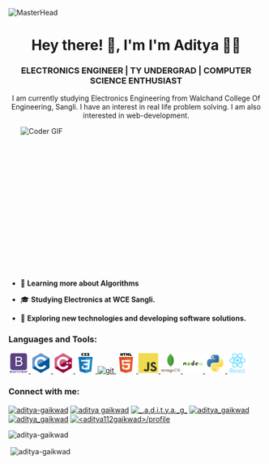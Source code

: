 ![MasterHead](https://media-exp1.licdn.com/dms/image/C5616AQGvwDgvt1OfZA/profile-displaybackgroundimage-shrink_350_1400/0/1629461254876?e=1634774400&v=beta&t=pZd-j2WzYFqhkuWS3BrXdMDQwZCo9BL8otABlJ98yTM)

<h1 align="center">Hey there! 👋, I'm I'm Aditya 👨‍💻</h1>
<h3 align="center">ELECTRONICS ENGINEER | TY UNDERGRAD | COMPUTER SCIENCE ENTHUSIAST</h3>
<p align="center">I am currently studying Electronics Engineering from Walchand College Of Engineering, Sangli. I have an interest in real life problem solving. I am also interested in web-development.</p>
<img src="https://miro.medium.com/max/2800/1*BU7f02LeQeELztqxa8eCmw.gif" align="right" alt="Coder GIF" width="480" height="300">
<br>

- 🌱 **Learning more about Algorithms**

- 🎓 **Studying Electronics at WCE Sangli.**

- 🤔 **Exploring new technologies and developing software solutions.**




<h3 align="left">Languages and Tools:</h3>
<p align="left"> <a href="https://getbootstrap.com" target="_blank"> <img src="https://raw.githubusercontent.com/devicons/devicon/master/icons/bootstrap/bootstrap-plain-wordmark.svg" alt="bootstrap" width="40" height="40"/> </a> <a href="https://www.cprogramming.com/" target="_blank"> <img src="https://raw.githubusercontent.com/devicons/devicon/master/icons/c/c-original.svg" alt="c" width="40" height="40"/> </a> <a href="https://www.w3schools.com/cpp/" target="_blank"> <img src="https://raw.githubusercontent.com/devicons/devicon/master/icons/cplusplus/cplusplus-original.svg" alt="cplusplus" width="40" height="40"/> </a> <a href="https://www.w3schools.com/css/" target="_blank"> <img src="https://raw.githubusercontent.com/devicons/devicon/master/icons/css3/css3-original-wordmark.svg" alt="css3" width="40" height="40"/> </a> <a href="https://git-scm.com/" target="_blank"> <img src="https://www.vectorlogo.zone/logos/git-scm/git-scm-icon.svg" alt="git" width="40" height="40"/> </a> <a href="https://www.w3.org/html/" target="_blank"> <img src="https://raw.githubusercontent.com/devicons/devicon/master/icons/html5/html5-original-wordmark.svg" alt="html5" width="40" height="40"/> </a> <a href="https://developer.mozilla.org/en-US/docs/Web/JavaScript" target="_blank"> <img src="https://raw.githubusercontent.com/devicons/devicon/master/icons/javascript/javascript-original.svg" alt="javascript" width="40" height="40"/> </a> <a href="https://www.mongodb.com/" target="_blank"> <img src="https://raw.githubusercontent.com/devicons/devicon/master/icons/mongodb/mongodb-original-wordmark.svg" alt="mongodb" width="40" height="40"/> </a> <a href="https://nodejs.org" target="_blank"> <img src="https://raw.githubusercontent.com/devicons/devicon/master/icons/nodejs/nodejs-original-wordmark.svg" alt="nodejs" width="40" height="40"/> </a> <a href="https://www.python.org" target="_blank"> <img src="https://raw.githubusercontent.com/devicons/devicon/master/icons/python/python-original.svg" alt="python" width="40" height="40"/> </a> <a href="https://reactjs.org/" target="_blank"> <img src="https://raw.githubusercontent.com/devicons/devicon/master/icons/react/react-original-wordmark.svg" alt="react" width="40" height="40"/> </a> </p>



<h3 align="left">Connect with me:</h3>
<p align="left">
<a href="https://linkedin.com/in/aditya-gaikwad" target="blank"><img align="center" src="https://raw.githubusercontent.com/rahuldkjain/github-profile-readme-generator/master/src/images/icons/Social/linked-in-alt.svg" alt="aditya-gaikwad" height="30" width="40" /></a>
<a href="https://fb.com/aditya gaikwad" target="blank"><img align="center" src="https://raw.githubusercontent.com/rahuldkjain/github-profile-readme-generator/master/src/images/icons/Social/facebook.svg" alt="aditya gaikwad" height="30" width="40" /></a>
<a href="https://instagram.com/_.a.d.i.t.y.a._g_" target="blank"><img align="center" src="https://raw.githubusercontent.com/rahuldkjain/github-profile-readme-generator/master/src/images/icons/Social/instagram.svg" alt="_.a.d.i.t.y.a._g_" height="30" width="40" /></a>
<a href="https://www.codechef.com/users/aditya_gaikwad" target="blank"><img align="center" src="https://cdn.jsdelivr.net/npm/simple-icons@3.1.0/icons/codechef.svg" alt="aditya_gaikwad" height="30" width="40" /></a>
<a href="https://www.leetcode.com/aditya_gaikwad" target="blank"><img align="center" src="https://raw.githubusercontent.com/rahuldkjain/github-profile-readme-generator/master/src/images/icons/Social/leet-code.svg" alt="aditya_gaikwad" height="30" width="40" /></a>
<a href="https://auth.geeksforgeeks.org/user/<aditya112gaikwad>/profile" target="blank"><img align="center" src="https://raw.githubusercontent.com/rahuldkjain/github-profile-readme-generator/master/src/images/icons/Social/geeks-for-geeks.svg" alt="<aditya112gaikwad>/profile" height="30" width="40" /></a>
</p>


<p><img align="left" src="https://github-readme-stats.vercel.app/api/top-langs?username=aditya-gaikwad&show_icons=true&locale=en&layout=compact" alt="aditya-gaikwad" /></p>
<br>
<p>&nbsp;<img align="center" src="https://github-readme-stats.vercel.app/api?username=aditya-gaikwad&show_icons=true&locale=en" alt="aditya-gaikwad" /></p>
